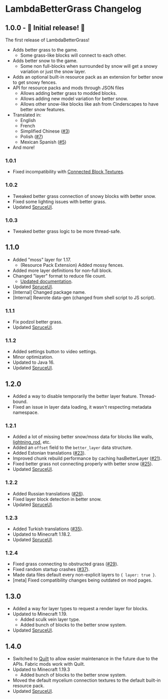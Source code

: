 # LambdaBetterGrass Changelog

## 1.0.0 - :tada: Initial release! :tada:

The first release of LambdaBetterGrass!

 - Adds better grass to the game.
   - Some grass-like blocks will connect to each other.
 - Adds better snow to the game.
   - Some non full-blocks when surrounded by snow will get a snowy variation or just the snow layer.
 - Adds an optional built-in resource pack as an extension for better snow to get snowy fences.
 - API for resource packs and mods through JSON files
   - Allows adding better grass to modded blocks.
   - Allows adding new model variation for better snow.
   - Allows other snow-like blocks like ash from Cinderscapes to have better snow features.
 - Translated in:
   - English
   - French
   - Simplified Chinese ([#3](https://github.com/LambdAurora/LambdaBetterGrass/pull/3))
   - Polish ([#7](https://github.com/LambdAurora/LambdaBetterGrass/pull/7))
   - Mexican Spanish ([#5](https://github.com/LambdAurora/LambdaBetterGrass/pull/5))
 - And more!
 
### 1.0.1

 - Fixed incompatibility with [Connected Block Textures].

### 1.0.2

 - Tweaked better grass connection of snowy blocks with better snow.
 - Fixed some lighting issues with better grass. 
 - Updated [SpruceUI].

### 1.0.3

 - Tweaked better grass logic to be more thread-safe.

## 1.1.0

 - Added "moss" layer for 1.17.
   - (Resource Pack Extension) Added mossy fences.
 - Added more layer definitions for non-full block.
 - Changed "layer" format to reduce file count.
   - [Updated documentation](https://github.com/LambdAurora/LambdaBetterGrass/blob/1.17/documentation/LAYER_METHOD.md).
 - Updated [SpruceUI].
 - \[Internal] Changed package name.
 - \[Internal] Rewrote data-gen (changed from shell script to JS script).

### 1.1.1

 - Fix podzol better grass.
 - Updated [SpruceUI].

### 1.1.2

 - Added settings button to video settings.
 - Minor optimization.
 - Updated to Java 16.
 - Updated [SpruceUI].

## 1.2.0

 - Added a way to disable temporarily the better layer feature. Thread-bound.
 - Fixed an issue in layer data loading, it wasn't respecting metadata namespace.

### 1.2.1

 - Added a lot of missing better snow/moss data for blocks like walls, [lightning_rod](https://github.com/LambdAurora/LambdaBetterGrass/issues/17), etc.
 - Added an `offset` field to the `better_layer` data structure.
 - Added Estonian translations ([#23](https://github.com/LambdAurora/LambdaBetterGrass/pull/23)).
 - Improved chunk rebuild performance by caching hasBetterLayer ([#21](https://github.com/LambdAurora/LambdaBetterGrass/pull/21)).
 - Fixed better grass not connecting properly with better snow ([#25](https://github.com/LambdAurora/LambdaBetterGrass/issues/25)).
 - Updated [SpruceUI].

### 1.2.2

- Added Russian translations ([#26](https://github.com/LambdAurora/LambdaBetterGrass/pull/26)).
- Fixed layer block detection in better snow.
- Updated [SpruceUI].

### 1.2.3

- Added Turkish translations ([#35](https://github.com/LambdAurora/LambdaBetterGrass/pull/35)).
- Updated to Minecraft 1.18.2.
- Updated [SpruceUI].

### 1.2.4

- Fixed grass connecting to obstructed grass ([#29](https://github.com/LambdAurora/LambdaBetterGrass/pull/29)).
- Fixed random startup crashes ([#37](https://github.com/LambdAurora/LambdaBetterGrass/pull/37)).
- Made data files default every non-explicit layers to `{ layer: true }`.
- \[meta] Fixed compatibility changes being outdated on mod pages.

## 1.3.0

- Added a way for layer types to request a render layer for blocks.
- Updated to Minecraft 1.19.
  - Added sculk vein layer type.
  - Added bunch of blocks to the better snow system.
- Updated [SpruceUI].

## 1.4.0

- Switched to [Quilt](https://quiltmc.org) to allow easier maintenance in the future due to the APIs.
  Fabric mods work with Quilt.
- Updated to Minecraft 1.19.3
  - Added bunch of blocks to the better snow system.
- Moved the default mycelium connection textures to the default built-in resource pack.
- Updated [SpruceUI].

[SpruceUI]: https://github.com/LambdAurora/SpruceUI
[Connected Block Textures]: https://www.curseforge.com/minecraft/mc-mods/connected-block-textures "Connected Block Textures CurseForge page"
